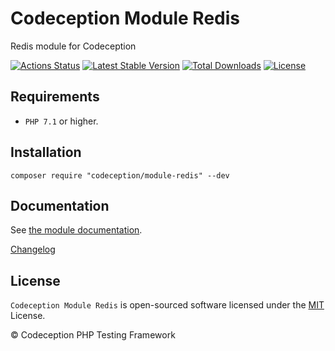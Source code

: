 # Codeception Module Redis

Redis module for Codeception

[![Actions Status](https://github.com/Codeception/module-redis/workflows/CI/badge.svg)](https://github.com/Codeception/module-redis/actions)
[![Latest Stable Version](https://poser.pugx.org/codeception/module-redis/v/stable)](https://github.com/Codeception/module-redis/releases)
[![Total Downloads](https://poser.pugx.org/codeception/module-redis/downloads)](https://packagist.org/packages/codeception/module-redis)
[![License](https://poser.pugx.org/codeception/module-redis/license)](/LICENSE)

## Requirements

* `PHP 7.1` or higher.

## Installation

```
composer require "codeception/module-redis" --dev
```

## Documentation

See [the module documentation](https://codeception.com/docs/modules/Redis).

[Changelog](https://github.com/Codeception/module-redis/releases)

## License

`Codeception Module Redis` is open-sourced software licensed under the [MIT](/LICENSE) License.

© Codeception PHP Testing Framework

